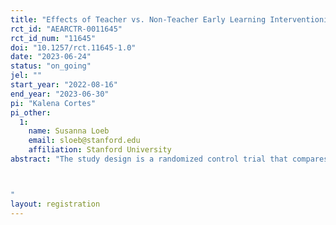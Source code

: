 ```yaml
---
title: "Effects of Teacher vs. Non-Teacher Early Learning Interventionists on Students’ Reading Proficiency"
rct_id: "AEARCTR-0011645"
rct_id_num: "11645"
doi: "10.1257/rct.11645-1.0"
date: "2023-06-24"
status: "on_going"
jel: ""
start_year: "2022-08-16"
end_year: "2023-06-30"
pi: "Kalena Cortes"
pi_other:
  1:
    name: Susanna Loeb
    email: sloeb@stanford.edu
    affiliation: Stanford University
abstract: "The study design is a randomized control trial that compares the reading proficiency outcomes of students who receive Chapter One’s 1:1 tutoring support from a certified teacher Early Learning Interventionists (“ELIs”) to students who receive tutoring support from a non-teacher ELIs. Chapter One’s certified teacher ELIs undergo rigorous training program on phonics and literacy instruction. The tutoring began in August 2022 in 7 schools and 54 kindergarten, first, and second grade classrooms that constitute the study sites. As part of the tutoring program, Chapter One’s Reading Foundation Stage (RFS) and Oral Reading Fluency (ORF) assessments are administered by ELIs at the beginning, middle, and end of school year to all 1,129 tutored students in the participating classrooms.  Approximately half of the students in each classroom are randomly assigned to receive tutoring from a certified teacher ELIs (treatment group, N=583) and approximately half of the students were assigned to receive tutoring from a non-teacher ELIs (control group, N=546).

"
layout: registration
---
```


